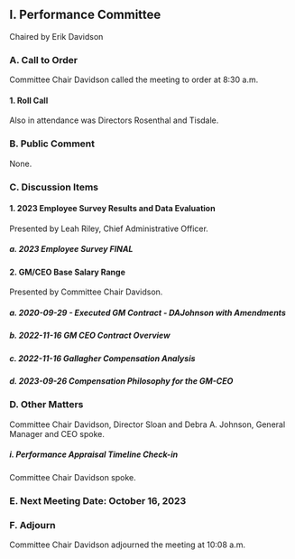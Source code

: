 ## I. Performance Committee

Chaired by Erik Davidson

### A. Call to Order

Committee Chair Davidson called the meeting to order at 8:30 a.m.

#### 1. Roll Call

Also in attendance was Directors Rosenthal and Tisdale.

### B. Public Comment

None.

### C. Discussion Items

#### 1. 2023 Employee Survey Results and Data Evaluation

Presented by Leah Riley, Chief Administrative Officer.

##### a. 2023 Employee Survey FINAL

#### 2. GM/CEO Base Salary Range

Presented by Committee Chair Davidson.

##### a. 2020-09-29 - Executed GM Contract - DAJohnson with Amendments

##### b. 2022-11-16 GM CEO Contract Overview

##### c. 2022-11-16 Gallagher Compensation Analysis

##### d. 2023-09-26 Compensation Philosophy for the GM-CEO

### D. Other Matters

Committee Chair Davidson, Director Sloan and Debra A. Johnson, General Manager and CEO spoke.

##### i. Performance Appraisal Timeline Check-in

Committee Chair Davidson spoke.

### E. Next Meeting Date: October 16, 2023

### F. Adjourn

Committee Chair Davidson adjourned the meeting at 10:08 a.m.